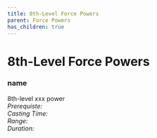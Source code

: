 ```yaml
---
title: 8th-Level Force Powers
parent: Force Powers
has_children: true
---
```

# 8th-Level Force Powers

### name	
8th-level xxx power
<br>*Prerequiste:* 
<br>*Casting Time:* 
<br>*Range:* 
<br>*Duration:* 
